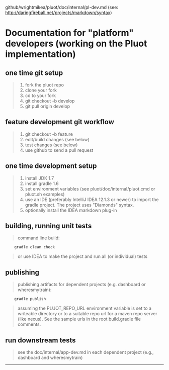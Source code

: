github/wrightmikea/pluot/doc/internal/pl-dev.md
(see: http://daringfireball.net/projects/markdown/syntax)

# Documentation for "platform" developers (working on the Pluot implementation)

## one time git setup
> 1. fork the pluot repo
> 2. clone your fork
> 3. cd to your fork
> 4. git checkout -b develop
> 5. git pull origin develop

## feature development git workflow
> 1. git checkout -b feature
> 2. edit/build changes (see below)
> 3. test changes (see below)
> 4. use github to send a pull request
>

## one time development setup
> 1. install JDK 1.7
> 2. install gradle 1.6
> 3. set environment variables (see pluot/doc/internal/pluot.cmd or pluot.sh examples)
> 4. use an IDE (preferably IntelliJ IDEA 12.1.3 or newer) to import the gradle project. The project uses "Diamonds" syntax.
> 5. optionally install the IDEA markdown plug-in

## building, running unit tests
> command line build:
>
        gradle clean check
>
> or use IDEA to make the project and run all (or individual) tests

## publishing
> publishing artifacts for dependent projects (e.g. dashboard or wheresmytrain):
>
        gradle publish
>
> assuming the PLUOT_REPO_URL environment variable is set to a writeable directory
> or to a suitable repo url for a maven repo server (like nexus).
> See the sample urls in the root build.gradle file comments.

## run downstream tests
> see the doc/internal/app-dev.md in each dependent project (e.g., dashboard and wheresmytrain)


----